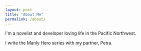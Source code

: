```yaml
---
layout: post
title: "About Me"
permalink: /about/
---
```

I'm a novelist and developer loving life in the Pacific Northwest.

I write the Manly Hero series with my partner, Petra.
